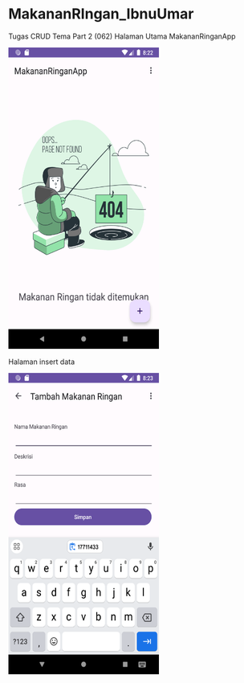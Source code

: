 # MakananRIngan_IbnuUmar
 Tugas CRUD Tema Part 2 (062)
 Halaman Utama MakananRinganApp
 
 <img src="https://github.com/IbnuUmarrr/MakananRIngan_IbnuUmar/blob/main/Screenshot_20230702_202217.png" width="300" height="600">

 Halaman insert data 
 
 <img src="https://github.com/IbnuUmarrr/MakananRIngan_IbnuUmar/blob/main/Screenshot_20230702_202327.png" width="300" height="600">
 
